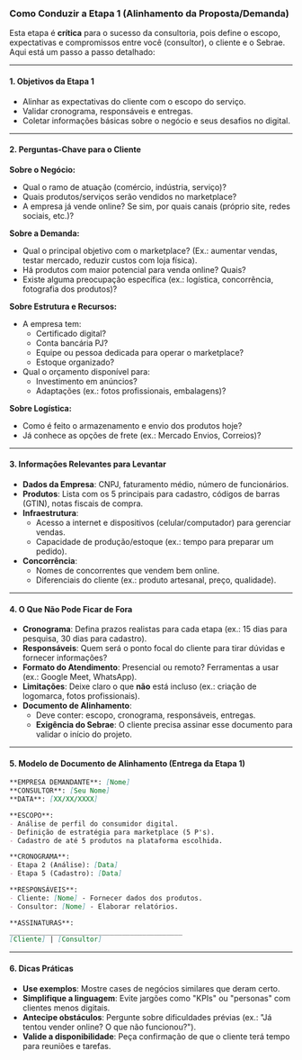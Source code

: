 ### **Como Conduzir a Etapa 1 (Alinhamento da Proposta/Demanda)**  

Esta etapa é **crítica** para o sucesso da consultoria, pois define o escopo, expectativas e compromissos entre você (consultor), o cliente e o Sebrae. Aqui está um passo a passo detalhado:

---

#### **1. Objetivos da Etapa 1**  
- Alinhar as expectativas do cliente com o escopo do serviço.  
- Validar cronograma, responsáveis e entregas.  
- Coletar informações básicas sobre o negócio e seus desafios no digital.  

---

#### **2. Perguntas-Chave para o Cliente**  
**Sobre o Negócio:**  
- Qual o ramo de atuação (comércio, indústria, serviço)?  
- Quais produtos/serviços serão vendidos no marketplace?  
- A empresa já vende online? Se sim, por quais canais (próprio site, redes sociais, etc.)?  

**Sobre a Demanda:**  
- Qual o principal objetivo com o marketplace? (Ex.: aumentar vendas, testar mercado, reduzir custos com loja física).  
- Há produtos com maior potencial para venda online? Quais?  
- Existe alguma preocupação específica (ex.: logística, concorrência, fotografia dos produtos)?  

**Sobre Estrutura e Recursos:**  
- A empresa tem:  
  - Certificado digital?  
  - Conta bancária PJ?  
  - Equipe ou pessoa dedicada para operar o marketplace?  
  - Estoque organizado?  
- Qual o orçamento disponível para:  
  - Investimento em anúncios?  
  - Adaptações (ex.: fotos profissionais, embalagens)?  

**Sobre Logística:**  
- Como é feito o armazenamento e envio dos produtos hoje?  
- Já conhece as opções de frete (ex.: Mercado Envios, Correios)?  

---

#### **3. Informações Relevantes para Levantar**  
- **Dados da Empresa**: CNPJ, faturamento médio, número de funcionários.  
- **Produtos**: Lista com os 5 principais para cadastro, códigos de barras (GTIN), notas fiscais de compra.  
- **Infraestrutura**:  
  - Acesso a internet e dispositivos (celular/computador) para gerenciar vendas.  
  - Capacidade de produção/estoque (ex.: tempo para preparar um pedido).  
- **Concorrência**:  
  - Nomes de concorrentes que vendem bem online.  
  - Diferenciais do cliente (ex.: produto artesanal, preço, qualidade).  

---

#### **4. O Que Não Pode Ficar de Fora**  
- **Cronograma**: Defina prazos realistas para cada etapa (ex.: 15 dias para pesquisa, 30 dias para cadastro).  
- **Responsáveis**: Quem será o ponto focal do cliente para tirar dúvidas e fornecer informações?  
- **Formato do Atendimento**: Presencial ou remoto? Ferramentas a usar (ex.: Google Meet, WhatsApp).  
- **Limitações**: Deixe claro o que **não** está incluso (ex.: criação de logomarca, fotos profissionais).  
- **Documento de Alinhamento**:  
  - Deve conter: escopo, cronograma, responsáveis, entregas.  
  - **Exigência do Sebrae**: O cliente precisa assinar esse documento para validar o início do projeto.  

---

#### **5. Modelo de Documento de Alinhamento (Entrega da Etapa 1)**  
```markdown
**EMPRESA DEMANDANTE**: [Nome]  
**CONSULTOR**: [Seu Nome]  
**DATA**: [XX/XX/XXXX]  

**ESCOPO**:  
- Análise de perfil do consumidor digital.  
- Definição de estratégia para marketplace (5 P's).  
- Cadastro de até 5 produtos na plataforma escolhida.  

**CRONOGRAMA**:  
- Etapa 2 (Análise): [Data]  
- Etapa 5 (Cadastro): [Data]  

**RESPONSÁVEIS**:  
- Cliente: [Nome] - Fornecer dados dos produtos.  
- Consultor: [Nome] - Elaborar relatórios.  

**ASSINATURAS**:  
___________________________________________  
[Cliente] | [Consultor]  
```  

---

#### **6. Dicas Práticas**  
- **Use exemplos**: Mostre cases de negócios similares que deram certo.  
- **Simplifique a linguagem**: Evite jargões como "KPIs" ou "personas" com clientes menos digitais.  
- **Antecipe obstáculos**: Pergunte sobre dificuldades prévias (ex.: "Já tentou vender online? O que não funcionou?").  
- **Valide a disponibilidade**: Peça confirmação de que o cliente terá tempo para reuniões e tarefas.  
